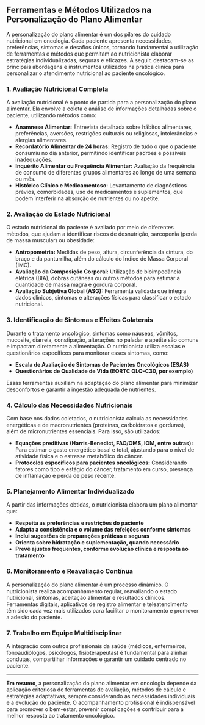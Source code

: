 
## Ferramentas e Métodos Utilizados na Personalização do Plano Alimentar

A personalização do plano alimentar é um dos pilares do cuidado nutricional em oncologia. Cada paciente apresenta necessidades, preferências, sintomas e desafios únicos, tornando fundamental a utilização de ferramentas e métodos que permitam ao nutricionista elaborar estratégias individualizadas, seguras e eficazes. A seguir, destacam-se as principais abordagens e instrumentos utilizados na prática clínica para personalizar o atendimento nutricional ao paciente oncológico.

### 1. Avaliação Nutricional Completa

A avaliação nutricional é o ponto de partida para a personalização do plano alimentar. Ela envolve a coleta e análise de informações detalhadas sobre o paciente, utilizando métodos como:

- **Anamnese Alimentar:** Entrevista detalhada sobre hábitos alimentares, preferências, aversões, restrições culturais ou religiosas, intolerâncias e alergias alimentares.
- **Recordatório Alimentar de 24 horas:** Registro de tudo o que o paciente consumiu no dia anterior, permitindo identificar padrões e possíveis inadequações.
- **Inquérito Alimentar ou Frequência Alimentar:** Avaliação da frequência de consumo de diferentes grupos alimentares ao longo de uma semana ou mês.
- **Histórico Clínico e Medicamentoso:** Levantamento de diagnósticos prévios, comorbidades, uso de medicamentos e suplementos, que podem interferir na absorção de nutrientes ou no apetite.

### 2. Avaliação do Estado Nutricional

O estado nutricional do paciente é avaliado por meio de diferentes métodos, que ajudam a identificar riscos de desnutrição, sarcopenia (perda de massa muscular) ou obesidade:

- **Antropometria:** Medidas de peso, altura, circunferência da cintura, do braço e da panturrilha, além do cálculo do Índice de Massa Corporal (IMC).
- **Avaliação da Composição Corporal:** Utilização de bioimpedância elétrica (BIA), dobras cutâneas ou outros métodos para estimar a quantidade de massa magra e gordura corporal.
- **Avaliação Subjetiva Global (ASG):** Ferramenta validada que integra dados clínicos, sintomas e alterações físicas para classificar o estado nutricional.

### 3. Identificação de Sintomas e Efeitos Colaterais

Durante o tratamento oncológico, sintomas como náuseas, vômitos, mucosite, diarreia, constipação, alterações no paladar e apetite são comuns e impactam diretamente a alimentação. O nutricionista utiliza escalas e questionários específicos para monitorar esses sintomas, como:

- **Escala de Avaliação de Sintomas de Pacientes Oncológicos (ESAS)**
- **Questionários de Qualidade de Vida (EORTC QLQ-C30, por exemplo)**

Essas ferramentas auxiliam na adaptação do plano alimentar para minimizar desconfortos e garantir a ingestão adequada de nutrientes.

### 4. Cálculo das Necessidades Nutricionais

Com base nos dados coletados, o nutricionista calcula as necessidades energéticas e de macronutrientes (proteínas, carboidratos e gorduras), além de micronutrientes essenciais. Para isso, são utilizados:

- **Equações preditivas (Harris-Benedict, FAO/OMS, IOM, entre outras):** Para estimar o gasto energético basal e total, ajustando para o nível de atividade física e o estresse metabólico do câncer.
- **Protocolos específicos para pacientes oncológicos:** Considerando fatores como tipo e estágio do câncer, tratamento em curso, presença de inflamação e perda de peso recente.

### 5. Planejamento Alimentar Individualizado

A partir das informações obtidas, o nutricionista elabora um plano alimentar que:

- **Respeita as preferências e restrições do paciente**
- **Adapta a consistência e o volume das refeições conforme sintomas**
- **Inclui sugestões de preparações práticas e seguras**
- **Orienta sobre hidratação e suplementação, quando necessário**
- **Prevê ajustes frequentes, conforme evolução clínica e resposta ao tratamento**

### 6. Monitoramento e Reavaliação Contínua

A personalização do plano alimentar é um processo dinâmico. O nutricionista realiza acompanhamento regular, reavaliando o estado nutricional, sintomas, aceitação alimentar e resultados clínicos. Ferramentas digitais, aplicativos de registro alimentar e teleatendimento têm sido cada vez mais utilizados para facilitar o monitoramento e promover a adesão do paciente.

### 7. Trabalho em Equipe Multidisciplinar

A integração com outros profissionais da saúde (médicos, enfermeiros, fonoaudiólogos, psicólogos, fisioterapeutas) é fundamental para alinhar condutas, compartilhar informações e garantir um cuidado centrado no paciente.

---

**Em resumo**, a personalização do plano alimentar em oncologia depende da aplicação criteriosa de ferramentas de avaliação, métodos de cálculo e estratégias adaptativas, sempre considerando as necessidades individuais e a evolução do paciente. O acompanhamento profissional é indispensável para promover o bem-estar, prevenir complicações e contribuir para a melhor resposta ao tratamento oncológico.
```
